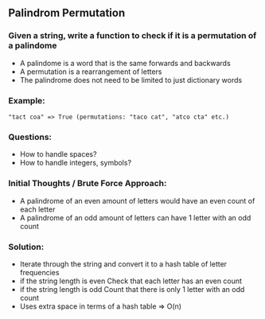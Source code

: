 ## Palindrom Permutation
### Given a string, write a function to check if it is a permutation of a palindome
- A palindome is a word that is the same forwards and backwards
- A permutation is a rearrangement of letters
- The palindrome does not need to be limited to just dictionary words

### Example:
```
"tact coa" => True (permutations: "taco cat", "atco cta" etc.)
```

### Questions:
- How to handle spaces?
- How to handle integers, symbols?

### Initial Thoughts / Brute Force Approach:
- A palindrome of an even amount of letters would have an even count of each letter
- A palindrome of an odd amount of letters can have 1 letter with an odd count

### Solution:
- Iterate through the string and convert it to a hash table of letter frequencies
- if the string length is even
    Check that each letter has an even count
- if the string length is odd
    Count that there is only 1 letter with an odd count
- Uses extra space in terms of a hash table
=> O(n)